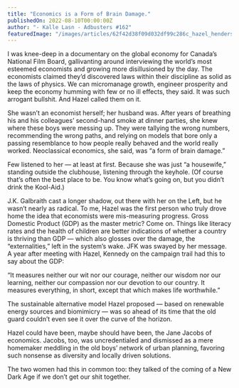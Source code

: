 ```yaml
---
title: "Economics is a Form of Brain Damage."
publishedOn: 2022-08-10T00:00:00Z
author: "- Kalle Lasn - Adbusters #162"
featuredImage: "/images/articles/62f42d38f09d032df99c286c_hazel_henderson_rip_600_1.jpg"
---
```


I was knee-deep in a documentary on the global economy for Canada’s National Film Board, gallivanting around interviewing the world’s most esteemed economists and growing more disillusioned by the day. The economists claimed they’d discovered laws within their discipline as solid as the laws of physics. We can micromanage growth, engineer prosperity and keep the economy humming with few or no ill effects, they said. It was such arrogant bullshit. And Hazel called them on it. 

She wasn’t an economist herself; her husband was. After years of breathing his and his colleagues’ second-hand smoke at dinner parties, she knew where these boys were messing up. They were tallying the wrong numbers, recommending the wrong paths, and relying on models that bore only a passing resemblance to how people really behaved and the world really worked. Neoclassical economics, she said, was “a form of brain damage.” 

Few listened to her — at least at first. Because she was just “a housewife,” standing outside the clubhouse, listening through the keyhole. (Of course that’s often the best place to be. You know what’s going on, but you didn’t drink the Kool-Aid.) 

J.K. Galbraith cast a longer shadow, out there with her on the Left, but he wasn’t nearly as radical. To me, Hazel was the first person who truly drove home the idea that economists were mis-measuring progress. Gross Domestic Product (GDP) as the master metric? Come on. Things like literacy rates and the health of children are better indications of whether a country is thriving than GDP — which also glosses over the damage, the “externalities,” left in the system’s wake. JFK was swayed by her message. A year after meeting with Hazel, Kennedy on the campaign trail had this to say about the GDP: 

“It measures neither our wit nor our courage, neither our wisdom nor our learning, neither our compassion nor our devotion to our country. It measures everything, in short, except that which makes life worthwhile.” 

The sustainable alternative model Hazel proposed — based on renewable energy sources and biomimicry — was so ahead of its time that the old guard couldn’t even see it over the curve of the horizon. 

Hazel could have been, maybe should have been, the Jane Jacobs of economics. Jacobs, too, was uncredentialed and dismissed as a mere homemaker meddling in the old boys’ network of urban planning, favoring such nonsense as diversity and locally driven solutions. 

The two women had this in common too: they talked of the coming of a New Dark Age if we don’t get our shit together.